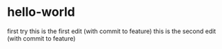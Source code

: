 # hello-world
first try
this is the first edit (with commit to feature)
this is the second edit (with commit to feature)
